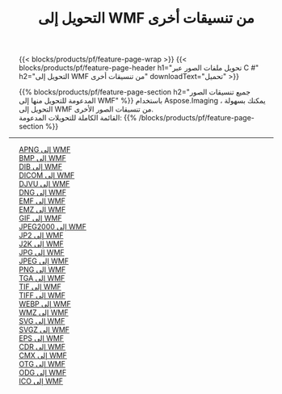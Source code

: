 ﻿---
title: التحويل إلى WMF من تنسيقات أخرى 
weight: 3920
url: /ar/net/conversion/to/wmf 
lang: ar
langdirlevel: 2
locales: zh-hans,ja,it,ru,de,es,fr,nl,id,lt,pl,pt,vi,tr,ko,zh-hant,ar,hi,th,sv,cs,uk,he
description: باستخدام Aspose.Imaging ، يمكنك بسهولة التحويل إلى WMF من تنسيقات أخرى
---

{{< blocks/products/pf/feature-page-wrap >}}
{{< blocks/products/pf/feature-page-header h1="تحويل ملفات الصور عبر C #" h2="التحويل إلى WMF من تنسيقات أخرى" downloadText="تحميل" >}}


{{% blocks/products/pf/feature-page-section  h2="جميع تنسيقات الصور المدعومة للتحويل منها إلى WMF" %}}
باستخدام Aspose.Imaging ، يمكنك بسهولة التحويل إلى WMF من تنسيقات الصور الأخرى.
<br/>
القائمة الكاملة للتحويلات المدعومة:
{{% /blocks/products/pf/feature-page-section %}}
<div class="container-fluid productfamilypage bg-gray">
    <div class="convertypes bg-gray agp-content section">
        <div class="container">
		<hr style="margin-left:-20px;"/>
		<div class="row other-converters">
		    <div class='col-md-2 other-converter remove-lp remove-rp'><a href="/imaging/ar/net/conversion/apng-to-wmf" >APNG إلى WMF</a></div>
<div class='col-md-2 other-converter remove-lp remove-rp'><a href="/imaging/ar/net/conversion/bmp-to-wmf" >BMP إلى WMF</a></div>
<div class='col-md-2 other-converter remove-lp remove-rp'><a href="/imaging/ar/net/conversion/dib-to-wmf" >DIB إلى WMF</a></div>
<div class='col-md-2 other-converter remove-lp remove-rp'><a href="/imaging/ar/net/conversion/dicom-to-wmf" >DICOM إلى WMF</a></div>
<div class='col-md-2 other-converter remove-lp remove-rp'><a href="/imaging/ar/net/conversion/djvu-to-wmf" >DJVU إلى WMF</a></div>
<div class='col-md-2 other-converter remove-lp remove-rp'><a href="/imaging/ar/net/conversion/dng-to-wmf" >DNG إلى WMF</a></div>
<div class='col-md-2 other-converter remove-lp remove-rp'><a href="/imaging/ar/net/conversion/emf-to-wmf" >EMF إلى WMF</a></div>
<div class='col-md-2 other-converter remove-lp remove-rp'><a href="/imaging/ar/net/conversion/emz-to-wmf" >EMZ إلى WMF</a></div>
<div class='col-md-2 other-converter remove-lp remove-rp'><a href="/imaging/ar/net/conversion/gif-to-wmf" >GIF إلى WMF</a></div>
<div class='col-md-2 other-converter remove-lp remove-rp'><a href="/imaging/ar/net/conversion/jpeg2000-to-wmf" >JPEG2000 إلى WMF</a></div>
<div class='col-md-2 other-converter remove-lp remove-rp'><a href="/imaging/ar/net/conversion/jp2-to-wmf" >JP2 إلى WMF</a></div>
<div class='col-md-2 other-converter remove-lp remove-rp'><a href="/imaging/ar/net/conversion/j2k-to-wmf" >J2K إلى WMF</a></div>
<div class='col-md-2 other-converter remove-lp remove-rp'><a href="/imaging/ar/net/conversion/jpg-to-wmf" >JPG إلى WMF</a></div>
<div class='col-md-2 other-converter remove-lp remove-rp'><a href="/imaging/ar/net/conversion/jpeg-to-wmf" >JPEG إلى WMF</a></div>
<div class='col-md-2 other-converter remove-lp remove-rp'><a href="/imaging/ar/net/conversion/png-to-wmf" >PNG إلى WMF</a></div>
<div class='col-md-2 other-converter remove-lp remove-rp'><a href="/imaging/ar/net/conversion/tga-to-wmf" >TGA إلى WMF</a></div>
<div class='col-md-2 other-converter remove-lp remove-rp'><a href="/imaging/ar/net/conversion/tif-to-wmf" >TIF إلى WMF</a></div>
<div class='col-md-2 other-converter remove-lp remove-rp'><a href="/imaging/ar/net/conversion/tiff-to-wmf" >TIFF إلى WMF</a></div>
<div class='col-md-2 other-converter remove-lp remove-rp'><a href="/imaging/ar/net/conversion/webp-to-wmf" >WEBP إلى WMF</a></div>
<div class='col-md-2 other-converter remove-lp remove-rp'><a href="/imaging/ar/net/conversion/wmz-to-wmf" >WMZ إلى WMF</a></div>
<div class='col-md-2 other-converter remove-lp remove-rp'><a href="/imaging/ar/net/conversion/svg-to-wmf" >SVG إلى WMF</a></div>
<div class='col-md-2 other-converter remove-lp remove-rp'><a href="/imaging/ar/net/conversion/svgz-to-wmf" >SVGZ إلى WMF</a></div>
<div class='col-md-2 other-converter remove-lp remove-rp'><a href="/imaging/ar/net/conversion/eps-to-wmf" >EPS إلى WMF</a></div>
<div class='col-md-2 other-converter remove-lp remove-rp'><a href="/imaging/ar/net/conversion/cdr-to-wmf" >CDR إلى WMF</a></div>
<div class='col-md-2 other-converter remove-lp remove-rp'><a href="/imaging/ar/net/conversion/cmx-to-wmf" >CMX إلى WMF</a></div>
<div class='col-md-2 other-converter remove-lp remove-rp'><a href="/imaging/ar/net/conversion/otg-to-wmf" >OTG إلى WMF</a></div>
<div class='col-md-2 other-converter remove-lp remove-rp'><a href="/imaging/ar/net/conversion/odg-to-wmf" >ODG إلى WMF</a></div>
<div class='col-md-2 other-converter remove-lp remove-rp'><a href="/imaging/ar/net/conversion/ico-to-wmf" >ICO إلى WMF</a></div>
                </div>
        </div>
    </div>
</div>
<br/>

